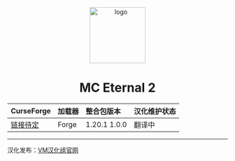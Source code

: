 <div align="center">
   <img height="128px" width="128px" alt="logo" src="https://media.forgecdn.net/avatars/thumbnails/1308/987/256/256/638851054504952281.png"/> 
   <h1>MC Eternal 2</h1>
</div>

CurseForge|加载器|整合包版本|汉化维护状态
:-|:-|:-|:-
[链接待定](https://www.curseforge.com/minecraft/modpacks/待定)|Forge|1.20.1 1.0.0|翻译中|

---

汉化发布：[VM汉化组官网](https://vmct-cn.top/modpacks/mce2)
